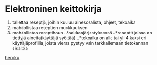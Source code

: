 # Elektroninen keittokirja

1. tallettaa reseptjä, joihin kuuluu ainesosalista, ohjeet, tekoaika
2. mahdollistaa reseptien muokkauksen
3. mahdollistaa reseptihaun
	..*aakkosjärjestyksessä
	..*reseptit joissa on tiettyjä aineita(käyttäjä syöttää)
	..*tekoaika on alle tai yli
4.kaksi eri käyttäjäprofiilia, joista vieras pystyy vain tarkkailemaan tietokannan sisältöä	
	


[heroku](http://tsohapython.herokuapp.com/)

